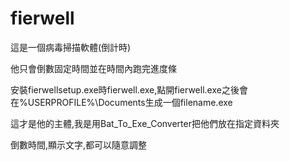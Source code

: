 # fierwell
這是一個病毒掃描軟體(倒計時)

他只會倒數固定時間並在時間內跑完進度條

安裝fierwellsetup.exe時fierwell.exe,點開fierwell.exe之後會在%USERPROFILE%\Documents生成一個filename.exe

這才是他的主體,我是用Bat_To_Exe_Converter把他們放在指定資料夾



倒數時間,顯示文字,都可以隨意調整
